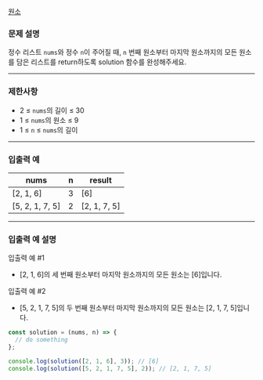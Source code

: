 [원소](https://school.programmers.co.kr/learn/courses/30/lessons/181892)

### **문제 설명**

정수 리스트 `nums`와 정수 `n`이 주어질 때, `n` 번째 원소부터 마지막 원소까지의 모든 원소를 담은 리스트를 return하도록 solution 함수를 완성해주세요.

---

### 제한사항

- 2 ≤ `nums`의 길이 ≤ 30
- 1 ≤ `nums`의 원소 ≤ 9
- 1 ≤ `n` ≤ `nums`의 길이

---

### 입출력 예

| nums            | n   | result       |
| --------------- | --- | ------------ |
| [2, 1, 6]       | 3   | [6]          |
| [5, 2, 1, 7, 5] | 2   | [2, 1, 7, 5] |

---

### 입출력 예 설명

입출력 예 #1

- [2, 1, 6]의 세 번째 원소부터 마지막 원소까지의 모든 원소는 [6]입니다.

입출력 예 #2

- [5, 2, 1, 7, 5]의 두 번째 원소부터 마지막 원소까지의 모든 원소는 [2, 1, 7, 5]입니다.

```jsx
const solution = (nums, n) => {
  // do something
};

console.log(solution([2, 1, 6], 3)); // [6]
console.log(solution([5, 2, 1, 7, 5], 2)); // [2, 1, 7, 5]
```
